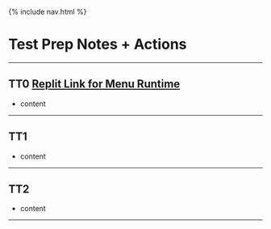 {% include nav.html %}
# Test Prep Notes + Actions
***
## TT0 [Replit Link for Menu Runtime](https://replit.com/@AkhilNandhakuma/Data-Structures-1#main.py)
- content

***

## TT1
- content

***

## TT2
- content

***
